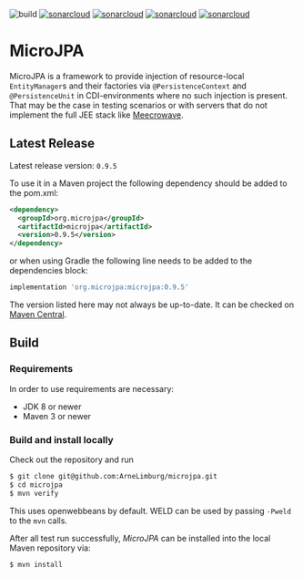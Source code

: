 ![build](https://github.com/ArneLimburg/microjpa/workflows/build/badge.svg) [![sonarcloud](https://sonarcloud.io/api/project_badges/measure?project=ArneLimburg_microjpa&metric=security_rating)](https://sonarcloud.io/dashboard?id=ArneLimburg_microjpa) [![sonarcloud](https://sonarcloud.io/api/project_badges/measure?project=ArneLimburg_microjpa&metric=vulnerabilities)](https://sonarcloud.io/dashboard?id=ArneLimburg_microjpa) [![sonarcloud](https://sonarcloud.io/api/project_badges/measure?project=ArneLimburg_microjpa&metric=bugs)](https://sonarcloud.io/dashboard?id=ArneLimburg_microjpa) [![sonarcloud](https://sonarcloud.io/api/project_badges/measure?project=ArneLimburg_microjpa&metric=coverage)](https://sonarcloud.io/dashboard?id=ArneLimburg_microjpa)


# MicroJPA

MicroJPA is a framework to provide injection of resource-local ``EntityManager``s and their factories via ``@PersistenceContext`` and ``@PersistenceUnit`` in CDI-environments where no such injection is present.
That may be the case in testing scenarios or with servers that do not implement the full JEE stack like [Meecrowave](https://openwebbeans.apache.org/meecrowave/).  

## Latest Release

Latest release version: `0.9.5`

To use it in a Maven project the following dependency should be added to the pom.xml:
```xml
<dependency>
  <groupId>org.microjpa</groupId>
  <artifactId>microjpa</artifactId>
  <version>0.9.5</version>
</dependency>
```

or when using Gradle the following line needs to be added to the dependencies block:

```groovy
implementation 'org.microjpa:microjpa:0.9.5'
```

The version listed here may not always be up-to-date. It can be checked on [Maven Central](https://search.maven.org/artifact/org.microjpa/microjpa).

## Build

### Requirements

In order to use requirements are necessary:
 * JDK 8 or newer
 * Maven 3 or newer

### Build and install locally

Check out the repository and run

```bash
$ git clone git@github.com:ArneLimburg/microjpa.git
$ cd microjpa
$ mvn verify
``` 

This uses openwebbeans by default. WELD can be used by passing `-Pweld` to the `mvn` calls.

After all test run successfully, _MicroJPA_ can be installed into the local Maven repository via:

```bash
$ mvn install
```
